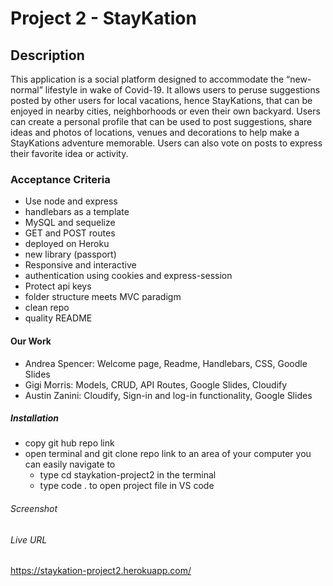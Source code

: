 # Project 2 - StayKation

## Description
This application is a social platform designed to accommodate the “new-normal” lifestyle in wake of Covid-19. It allows users to peruse suggestions posted by other users for local vacations, hence StayKations, that can be enjoyed in nearby cities, neighborhoods or even their own backyard. Users can create a personal profile that can be used to post suggestions, share ideas and photos of locations, venues and decorations to help make a StayKations adventure memorable. Users can also vote on posts to express their favorite idea or activity.

### Acceptance Criteria
* Use node and express
* handlebars as a template
* MySQL and sequelize
* GET and POST routes
* deployed on Heroku
* new library (passport)
* Responsive and interactive
* authentication using cookies and express-session
* Protect api keys
* folder structure meets MVC paradigm
* clean repo
* quality README

#### Our Work
- Andrea Spencer: Welcome page, Readme, Handlebars, CSS, Goodle Slides
- Gigi Morris: Models, CRUD, API Routes, Google Slides, Cloudify
- Austin Zanini: Cloudify, Sign-in and log-in functionality, Google Slides

##### Installation
* copy git hub repo link
* open terminal and git clone repo link to an area of your computer you can easily navigate to
    - type cd staykation-project2 in the terminal
    - type code . to open project file in VS code

###### Screenshot


###### Live URL
https://staykation-project2.herokuapp.com/
